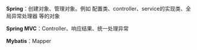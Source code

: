 
**Spring**：创建对象、管理对象。例如 配置类、controller、service的实现类、全局异常处理器 等的对象

**Spring MVC**：Controller、响应结果、统一处理异常

**Mybatis**：Mapper
